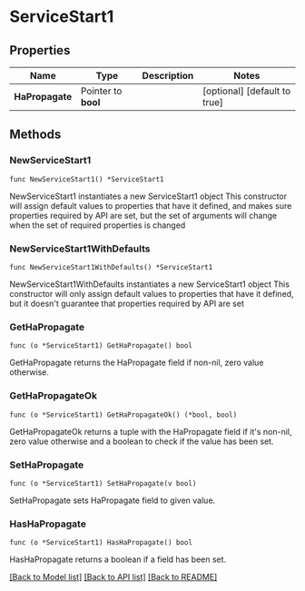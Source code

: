 # ServiceStart1

## Properties

Name | Type | Description | Notes
------------ | ------------- | ------------- | -------------
**HaPropagate** | Pointer to **bool** |  | [optional] [default to true]

## Methods

### NewServiceStart1

`func NewServiceStart1() *ServiceStart1`

NewServiceStart1 instantiates a new ServiceStart1 object
This constructor will assign default values to properties that have it defined,
and makes sure properties required by API are set, but the set of arguments
will change when the set of required properties is changed

### NewServiceStart1WithDefaults

`func NewServiceStart1WithDefaults() *ServiceStart1`

NewServiceStart1WithDefaults instantiates a new ServiceStart1 object
This constructor will only assign default values to properties that have it defined,
but it doesn't guarantee that properties required by API are set

### GetHaPropagate

`func (o *ServiceStart1) GetHaPropagate() bool`

GetHaPropagate returns the HaPropagate field if non-nil, zero value otherwise.

### GetHaPropagateOk

`func (o *ServiceStart1) GetHaPropagateOk() (*bool, bool)`

GetHaPropagateOk returns a tuple with the HaPropagate field if it's non-nil, zero value otherwise
and a boolean to check if the value has been set.

### SetHaPropagate

`func (o *ServiceStart1) SetHaPropagate(v bool)`

SetHaPropagate sets HaPropagate field to given value.

### HasHaPropagate

`func (o *ServiceStart1) HasHaPropagate() bool`

HasHaPropagate returns a boolean if a field has been set.


[[Back to Model list]](../README.md#documentation-for-models) [[Back to API list]](../README.md#documentation-for-api-endpoints) [[Back to README]](../README.md)


